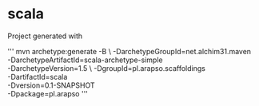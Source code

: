 # scala

Project generated with

'''
mvn archetype:generate -B \ 
	-DarchetypeGroupId=net.alchim31.maven \
	-DarchetypeArtifactId=scala-archetype-simple \
	-DarchetypeVersion=1.5 \ 
	-DgroupId=pl.arapso.scaffoldings \
	-DartifactId=scala \
	-Dversion=0.1-SNAPSHOT \
	-Dpackage=pl.arapso
'''
